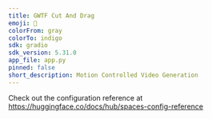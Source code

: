 ```yaml
---
title: GWTF Cut And Drag
emoji: 🦀
colorFrom: gray
colorTo: indigo
sdk: gradio
sdk_version: 5.31.0
app_file: app.py
pinned: false
short_description: Motion Controlled Video Generation
---
```


Check out the configuration reference at https://huggingface.co/docs/hub/spaces-config-reference